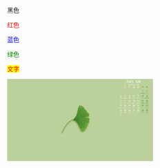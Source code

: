 黑色

<font color='red'>红色</font>

<font color='blue'>蓝色</font>

<font color='green'>绿色</font>

<span style='color:red;background:yellow;font-size:111;'>文字</span>

<img src="银杏叶.jpg" alt="银杏叶" style="zoom:33%;" />
